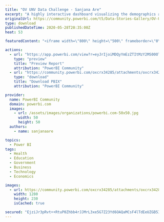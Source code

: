 ```yaml
---
title: "OV UNV Data Challenge - Sanjana Are"
excerpt: "A highly interactive dashboard visualizing the demographics and geographic mobilization of UNV volunteers from 2008-2019."
originalUrl: https://community.powerbi.com/t5/Data-Stories-Gallery/OV-UNV-Data-Challenge-Sanjana-Are/m-p/1128166
type: download
publishedDateTime: 2020-05-28T20:35:00Z
heat: 53

featuredContent: "<iframe width=\"800\" height=\"500\" frameborder=\"0\" src=\"https://app.powerbi.com/view?r=eyJrIjoiMDQyYmEzZTItMzY2MS00OThmLWEyNWQtMDA2YjY2ZGVmYjg4IiwidCI6IjRjY2NhM2I1LTcxY2QtNGU2ZC05NzRiLTRkOWJlYjk2YzZkNiIsImMiOjN9\"></iframe>"

actions:
  - url: "https://app.powerbi.com/view?r=eyJrIjoiMDQyYmEzZTItMzY2MS00OThmLWEyNWQtMDA2YjY2ZGVmYjg4IiwidCI6IjRjY2NhM2I1LTcxY2QtNGU2ZC05NzRiLTRkOWJlYjk2YzZkNiIsImMiOjN9"
    type: "preview"
    title: "Preview Report"
    attribution: "PowerBI Community"
  - url: "https://community.powerbi.com/oxcrx34285/attachments/oxcrx34285/DataStoriesGallery/4021/2/OV-UNV-Data-Challenge-Sanjana-Are.pbix"
    type: "download"
    title: "Download PBIX"
    attribution: "PowerBI Community"

provider:
  name: PowerBI Community
  domain: powerbi.com
  images:
    - url: /assets/images/organizations/powerbi.com-50x50.jpg
      width: 50
      height: 50
  authors:
    - name: sanjanaare

topics:
  - Power BI
tags:
  - Health
  - Education
  - Government
  - Business
  - Technology
  - Economics

images:
  - url: https://community.powerbi.com/oxcrx34285/attachments/oxcrx34285/DataStoriesGallery/4021/1/1280px-UN_Volunteers_logo.svg.png
    width: 1280
    height: 230
    isCached: true

secured: "EjziJr3pRvt++RtuP0Zhbb4rJJMrL3xe5G7Z23Yd6OAQaMCsF4lTdEeUZGB5IFDSYlcHgNsyEqhw91aUvAZAG08WPHQXPLZe7TiUhp3iGK84zROaOj0mp5p5N2hpoWpGrJ3/OzXhhNwG9OkJ/oBrAUVZP3uG9JhoaFaOkSyxqe0N5eqaLVH0Ai5Atddt7FvuhzajlsK4X+dLCKbQ0ln4/5EheVYQT7+Y20NrD+QUxrMmV+LdErUZSvVtGc2VRTJGRQazgbSDX+Hfof20n561oSHF7/UXg13W4cxBNyfi3XIDWuiGPsaE/LAuHcbwYiEENb789ayzJYfpq6YrxYVfuR2MuM6rj0x/WRmalFjuLryzTpW2uoj4uc6al6n9GhmirjTCl5/3nQO6Bdv4Zrx8cQ==;Dw9ww21s3p94fUEClxg33Q=="
---
```


